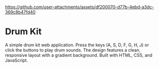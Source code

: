 https://github.com/user-attachments/assets/df200070-d77b-4ebd-a3dc-369c8b47fd40

# Drum Kit

A simple drum kit web application. Press the keys (A, S, D, F, G, H, J) or click the buttons to play drum sounds. The design features a clean, responsive layout with a gradient background. Built with HTML, CSS, and JavaScript.


